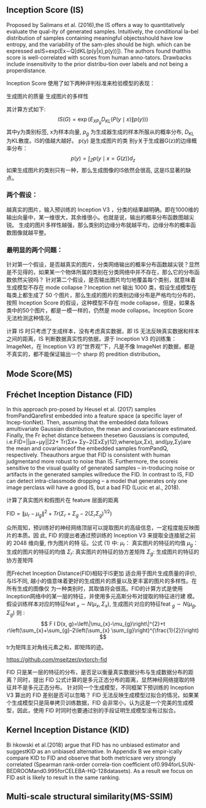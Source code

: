 

<!--
 * @version:
 * @Author:  StevenJokess https://github.com/StevenJokess
 * @Date: 2020-12-27 16:56:39
 * @LastEditors:  StevenJokess https://github.com/StevenJokess
 * @LastEditTime: 2020-12-30 20:12:35
 * @Description:
 * @TODO::
 * @Reference:
-->

## Inception Score (IS)

Proposed by Salimans et al. (2016),the  IS  offers  a  way  to  quantitatively  evaluate  the  qual-ity of generated samples.   Intuitively,  the conditional la-bel distribution of samples containing meaningful objectsshould have low entropy,  and the variability of the sam-ples  should  be  high.   which  can  be  expressed  asIS=exp(Ex∼Q[dKL(p(y|x),p(y))]).  The authors found thatthis score is well-correlated with scores from human anno-tators. Drawbacks include insensitivity to the prior distribu-tion over labels and not being a properdistance.

Inception Score 使用了如下两种评判标准来检验模型的表现：

生成图片的质量
生成图片的多样性


其计算方式如下:
$$
I S(G)=\exp \left(E_{X P_{g}} D_{K L}(P(y \mid x) \| p(y))\right)
$$
其中y为类别标签, x为样本向量, $p_{g}$ 为生成器生成的样本所服从的概率分布, $D_{\mathrm{KL}}$ 为KL散度。IS的值越大越好。 $\mathrm{p}(\mathrm{y})$ 是生成图片的类 别y关于生成器G(z)的边缘概率分布：
$$
p(y)=\int_{Z} p(y \mid x=G(z)) d_{z}
$$
如果生成图片的类别只有一种，那么生成图像的IS依然会很高, 这是IS显著的缺点。

### 两个假设：

越真实的图片，输入预训练的 Inception V3 ，分类的结果越明确。即在1000维的输出向量中，某一维很大，其余维很小。也就是说，输出的概率分布函数图越尖锐。
生成的图片多样性越强，那么类别的边缘分布就越平均，边缘分布的概率函数图像就越平整。

### 最明显的两个问题：

针对第一个假设，是否越真实的图片，分类网络输出的概率分布函数越尖锐？显然是不见得的，如果某一个物体所属的类别在分类网络中并不存在，那么它的分布函数依然尖锐吗？
针对第二个假设，是否输出图片均匀地覆盖每个类别，就意味着生成模型不存在 mode collapse？Inception net 输出 1000 类，假设生成模型在每类上都生成了 50 个图片，那么生成的图片的类别边缘分布是严格均匀分布的，按照 Inception Score 的假设，这种模型不存在 mode collapse，但是，如果各类中的50个图片，都是一模一样的，仍然是 mode collapse。Inception Score 无法检测这种情况。



计算 IS 时只考虑了生成样本，没有考虑真实数据，即 IS 无法反映真实数据和样本之间的距离，IS 判断数据真实性的依据，源于 Inception V3 的训练集： ImageNet，在 Inception V3 的“世界观”下，凡是不像 ImageNet 的数据，都是不真实的，都不能保证输出一个 sharp 的 predition distribution。

## Mode Score(MS)


## Fréchet Inception Distance (FID)

In this approach pro-posed by Heusel et al. (2017) samples fromPandQarefirst embedded into a feature space (a specific layer of Incep-tionNet). Then, assuming that the embedded data follows amultivariate Gaussian distribution, the mean and covarianceare estimated. Finally, the Fr ́echet distance between thesetwo Gaussians is computed, i.e.FID=||μx−μy||22+ Tr(Σx+ Σy−2(ΣxΣy)12),where(μx,Σx), and(μy,Σy)are the mean and covarianceof the embedded samples fromPandQ, respectively. Theauthors argue that FID is consistent with human judgmentand more robust to noise than IS. Furthermore, the scoreis sensitive to the visual quality of generated samples – in-troducing noise or artifacts in the generated samples willreduce the FID. In contrast to IS, FID can detect intra-classmode dropping – a model that generates only one image perclass will have a good IS, but a bad FID (Lucic et al., 2018).

计算了真实图片和假图片在 feature 层面的距离

$\mathrm{FID}=\left\|\mu_{r}-\mu_{g}\right\|^{2}+T r\left(\Sigma_{r}+\Sigma_{g}-2\left(\Sigma_{r} \Sigma_{g}\right)^{1 / 2}\right)$

众所周知，预训练好的神经网络顶层可以提取图片的高级信息，一定程度能反映图片的本质。因 此, $\mathrm{FID}$ 的提出者通过预训练的 Inception $\mathrm{V} 3$ 来提取全连接层之前的 2048 维向量, 作为图片的特 征。公式 (1) 中:
$\mu_{r} ：$ 真实图片的特征的均值
$\mu_{g} ：$ 生成的图片的特征的均值
$\Sigma_{r}:$ 真实图片的特征的协方差矩阵
$\Sigma_{g}:$ 生成图片的特征的协方差矩阵


而Fréchet Inception Distance(FID)相较于IS更加 适合用于图片生成质量的评价, 与IS不同, 越小的值意味着更好的生成图片的质量以及更丰富的图片的多样性。在所有生成的图像仅 为一种类别时，其取值将会很高。FID的计算方式是使用Inception网络中的某一层的特征，并使用多元高斯分布对提取的特征进行建 模。假设训练样本对应的特征feat $_{x} \sim N\left(\mu_{x}, \Sigma_{x}\right),$ 生成图片对应的特征feat $_{g} \sim N\left(\mu_{g}, \Sigma_{g}\right)$ 则 :
$$
F I D(x, g)=\left\|\mu_{x}-\mu_{g}\right\|^{2}+t r\left(\sum_{x}+\sum_{g}-2\left(\sum_{x} \sum_{g}\right)^{\frac{1}{2}}\right)
$$
tr为矩阵主对角线元素之和，即矩阵的迹。


https://github.com/mseitzer/pytorch-fid

FID 只是某一层的特征的分布，是否足以衡量真实数据分布与生成数据分布的距离？同时，提出 FID 公式计算的是多元正态分布的距离，显然神经网络提取的特征并不是多元正态分布。
针对同一个生成模型，不同框架下预训练的 Inception V3 算出的 FID 差别是否可以忽略？
FID 无法反映生成模型过拟合的情况，如果某个生成模型只是简单拷贝训练数据，FID 会非常小，认为这是一个完美的生成模型，因此，使用 FID 时同时也要通过别的手段证明生成模型没有过拟合。

## Kernel Inception Distance (KID)

Bi ́nkowski   et   al.(2018) argue that FID has no unbiased estimator and suggestKID as an unbiased alternative. In Appendix B we empir-ically compare KID to FID and observe that both metricsare very strongly correlated (Spearman rank-order correla-tion coefficient of0.994forLSUN-BEDROOMand0.995forCELEBA-HQ-128datasets). As a result we focus on FID asit is likely to result in the same ranking.

## Multi-scale structural similarity(MS-SSIM)

[1]: https://arxiv.org/abs/1807.04720
